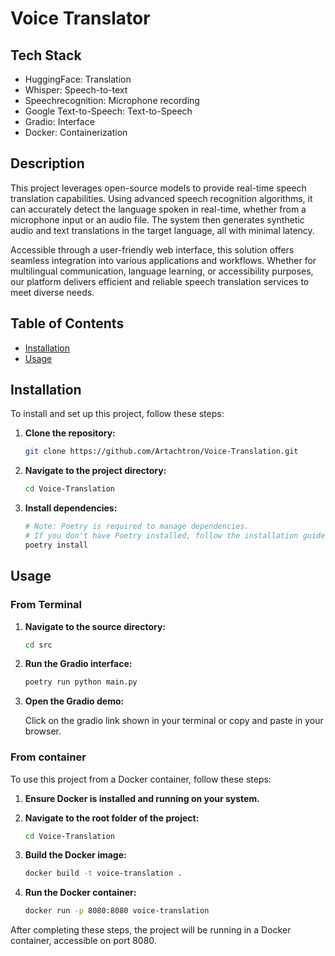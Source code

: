 # Voice Translator
## Tech Stack
- HuggingFace: Translation
- Whisper: Speech-to-text
- Speechrecognition: Microphone recording
- Google Text-to-Speech: Text-to-Speech
- Gradio: Interface
- Docker: Containerization

## Description
This project leverages open-source models to provide real-time speech translation capabilities. Using advanced speech recognition algorithms, it can accurately detect the language spoken in real-time, whether from a microphone input or an audio file. The system then generates synthetic audio and text translations in the target language, all with minimal latency.

Accessible through a user-friendly web interface, this solution offers seamless integration into various applications and workflows. Whether for multilingual communication, language learning, or accessibility purposes, our platform delivers efficient and reliable speech translation services to meet diverse needs.

## Table of Contents
- [Installation](#installation)
- [Usage](#usage)

## Installation

To install and set up this project, follow these steps:

1. **Clone the repository:**

    ```bash
    git clone https://github.com/Artachtron/Voice-Translation.git
    ```

2. **Navigate to the project directory:**

    ```bash
    cd Voice-Translation
    ```

3. **Install dependencies:**

    ```bash
    # Note: Poetry is required to manage dependencies. 
    # If you don't have Poetry installed, follow the installation guide at https://python-poetry.org/docs/#installation
    poetry install
    ```


## Usage

### From Terminal

1. **Navigate to the source directory:**

    ```bash
    cd src
    ```

2. **Run the Gradio interface:**

    ```bash
    poetry run python main.py
    ```

3. **Open the Gradio demo:**

   Click on the gradio link shown in your terminal or copy and paste in your browser.


### From container

To use this project from a Docker container, follow these steps:

1. **Ensure Docker is installed and running on your system.**

2. **Navigate to the root folder of the project:**

    ```bash
    cd Voice-Translation
    ```

3. **Build the Docker image:**

    ```bash
    docker build -t voice-translation .
    ```

4. **Run the Docker container:**

    ```bash
    docker run -p 8080:8080 voice-translation
    ```

After completing these steps, the project will be running in a Docker container, accessible on port 8080.
